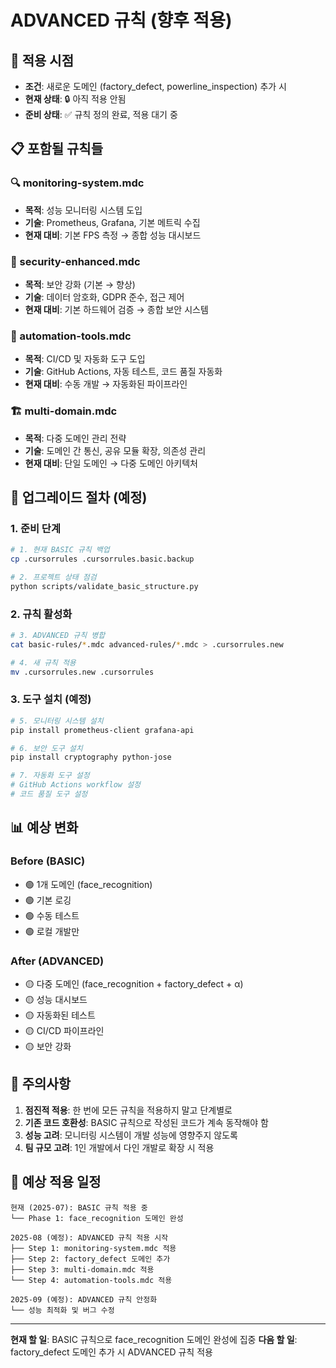 # ADVANCED 규칙 (향후 적용)

## 🎯 적용 시점
- **조건**: 새로운 도메인 (factory_defect, powerline_inspection) 추가 시
- **현재 상태**: 🔒 아직 적용 안됨
- **준비 상태**: ✅ 규칙 정의 완료, 적용 대기 중

## 📋 포함될 규칙들

### 🔍 monitoring-system.mdc
- **목적**: 성능 모니터링 시스템 도입
- **기술**: Prometheus, Grafana, 기본 메트릭 수집
- **현재 대비**: 기본 FPS 측정 → 종합 성능 대시보드

### 🔐 security-enhanced.mdc  
- **목적**: 보안 강화 (기본 → 향상)
- **기술**: 데이터 암호화, GDPR 준수, 접근 제어
- **현재 대비**: 기본 하드웨어 검증 → 종합 보안 시스템

### 🤖 automation-tools.mdc
- **목적**: CI/CD 및 자동화 도구 도입
- **기술**: GitHub Actions, 자동 테스트, 코드 품질 자동화
- **현재 대비**: 수동 개발 → 자동화된 파이프라인

### 🏗️ multi-domain.mdc
- **목적**: 다중 도메인 관리 전략
- **기술**: 도메인 간 통신, 공유 모듈 확장, 의존성 관리
- **현재 대비**: 단일 도메인 → 다중 도메인 아키텍처

## 🔄 업그레이드 절차 (예정)

### 1. 준비 단계
```bash
# 1. 현재 BASIC 규칙 백업
cp .cursorrules .cursorrules.basic.backup

# 2. 프로젝트 상태 점검
python scripts/validate_basic_structure.py
```

### 2. 규칙 활성화
```bash
# 3. ADVANCED 규칙 병합
cat basic-rules/*.mdc advanced-rules/*.mdc > .cursorrules.new

# 4. 새 규칙 적용
mv .cursorrules.new .cursorrules
```

### 3. 도구 설치 (예정)
```bash
# 5. 모니터링 시스템 설치
pip install prometheus-client grafana-api

# 6. 보안 도구 설치  
pip install cryptography python-jose

# 7. 자동화 도구 설정
# GitHub Actions workflow 설정
# 코드 품질 도구 설정
```

## 📊 예상 변화

### Before (BASIC)
- 🟢 1개 도메인 (face_recognition)
- 🟢 기본 로깅
- 🟢 수동 테스트
- 🟢 로컬 개발만

### After (ADVANCED)  
- 🟡 다중 도메인 (face_recognition + factory_defect + α)
- 🟡 성능 대시보드
- 🟡 자동화된 테스트
- 🟡 CI/CD 파이프라인
- 🟡 보안 강화

## 🚨 주의사항

1. **점진적 적용**: 한 번에 모든 규칙을 적용하지 말고 단계별로
2. **기존 코드 호환성**: BASIC 규칙으로 작성된 코드가 계속 동작해야 함
3. **성능 고려**: 모니터링 시스템이 개발 성능에 영향주지 않도록
4. **팀 규모 고려**: 1인 개발에서 다인 개발로 확장 시 적용

## 📅 예상 적용 일정

```
현재 (2025-07): BASIC 규칙 적용 중
└── Phase 1: face_recognition 도메인 완성

2025-08 (예정): ADVANCED 규칙 적용 시작  
├── Step 1: monitoring-system.mdc 적용
├── Step 2: factory_defect 도메인 추가
├── Step 3: multi-domain.mdc 적용
└── Step 4: automation-tools.mdc 적용

2025-09 (예정): ADVANCED 규칙 안정화
└── 성능 최적화 및 버그 수정
```

---

**현재 할 일**: BASIC 규칙으로 face_recognition 도메인 완성에 집중
**다음 할 일**: factory_defect 도메인 추가 시 ADVANCED 규칙 적용 